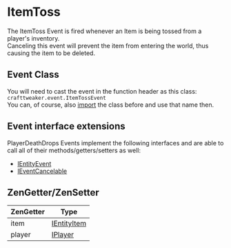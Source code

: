 # ItemToss

The ItemToss Event is fired whenever an Item is being tossed from a player's inventory.  
Canceling this event will prevent the item from entering the world, thus causing the item to be deleted.

## Event Class
You will need to cast the event in the function header as this class:  
`crafttweaker.event.ItemTossEvent`  
You can, of course, also [import](/AdvancedFunctions/Import/) the class before and use that name then.

## Event interface extensions
PlayerDeathDrops Events implement the following interfaces and are able to call all of their methods/getters/setters as well:

- [IEntityEvent](/Vanilla/Events/Events/IEntityEvent/)
- [IEventCancelable](/Vanilla/Events/Events/IEventCancelable/)

## ZenGetter/ZenSetter

| ZenGetter | Type                                         |
|-----------|----------------------------------------------|
| item      | [IEntityItem](/Vanilla/Entities/IEntityItem/) |
| player    | [IPlayer](/Vanilla/Players/IPlayer/)          |